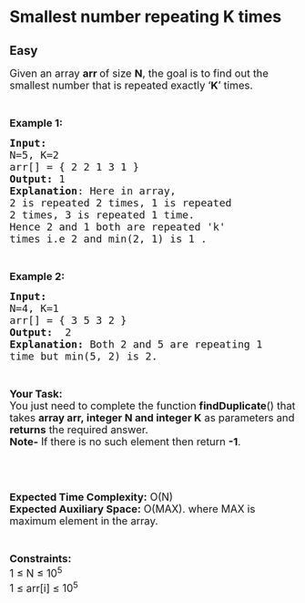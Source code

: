 # Smallest number repeating K times
## Easy
<div class="problems_problem_content__Xm_eO"><p><span style="font-size:18px">Given an array <strong>arr&nbsp;</strong>of size <strong>N</strong>, the goal is to find out the smallest number that is repeated exactly ‘<strong>K</strong>’ times.</span></p>

<p>&nbsp;</p>

<p><span style="font-size:18px"><strong>Example 1:</strong></span></p>

<pre><span style="font-size:18px"><strong>Input:</strong>
N=5, K=2
arr[] = { 2 2 1 3 1 }
<strong>Output:</strong> 1
<strong>Explanation</strong>: Here in array,
2 is repeated 2 times, 1 is repeated
2 times, 3 is repeated 1 time.
Hence 2 and 1 both are repeated 'k' 
times i.e 2 and min(2, 1) is 1 .
</span></pre>

<p>&nbsp;</p>

<p><span style="font-size:18px"><strong>Example 2:</strong></span></p>

<pre><span style="font-size:18px"><strong>Input:
</strong>N=4, K=1 
arr[] = { 3 5 3 2 }
<strong>Output:</strong>  2 
<strong>Explanation: </strong>Both 2 and 5 are repeating 1
time but min(5, 2) is 2.</span></pre>

<p>&nbsp;</p>

<p><span style="font-size:18px"><strong>Your Task:</strong><br>
You just need to complete the function <strong>findDuplicate</strong>() that takes <strong>array arr,&nbsp;integer N and&nbsp;integer K</strong>&nbsp;as parameters and <strong>returns</strong> the required answer.<br>
<strong>Note-</strong> If there is no such element then return <strong>-1</strong>.</span></p>

<p>&nbsp;</p>

<p>&nbsp;</p>

<p><span style="font-size:18px"><strong>Expected Time Complexity:</strong> O(N)<br>
<strong>Expected Auxiliary Space:</strong> O(MAX). where MAX is maximum element in the array.</span></p>

<p>&nbsp;</p>

<p><span style="font-size:18px"><strong>Constraints:</strong><br>
1 ≤ N ≤ 10<sup>5</sup><br>
1 ≤ arr[i]&nbsp;≤ 10<sup>5</sup></span></p>

<p>&nbsp;</p>
</div>